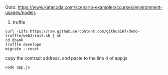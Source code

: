 Goto: https://www.katacoda.com/scenario-examples/courses/environment-usages/nodejs

1. truffle
```
curl -LSfs https://raw.githubusercontent.com/github167/demo-truffle/web3/init.sh | sh
cd dbank
truffle develope
migrate --reset

```
copy the contract address, and paste to the line 4 of app.js
```
node app.js
```
